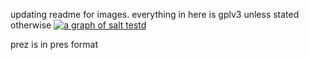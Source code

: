 updating readme for images.
everything in here is gplv3 unless stated otherwise
[![a graph of salt testd](http://artifacts.meatstand.com/mogs_grc_fun/build/salt_test.png)](http://artifacts.meatstand.com/mogs_grc_fun/build/salt_test.png)

prez is in pres format
